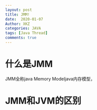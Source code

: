 ```yaml
---
layout: post
title: JMM!
date:  2020-01-07
Author: XKZ
categories: JAVA
tags: [Java Thread]
comments: true
---
```

# 什么是JMM
JMM全称java Memory Modeljava内存模型，
# JMM和JVM的区别

